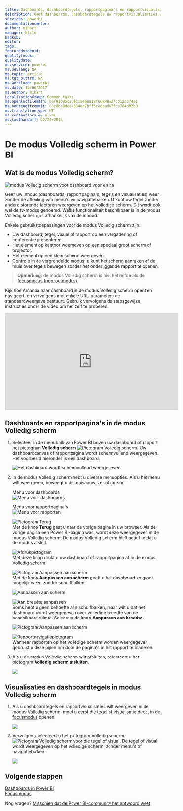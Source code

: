 ```yaml
---
title: Dashboards, dashboardtegels, rapportpagina's en rapportvisualisaties weergeven in de modus Volledig scherm
description: Geef dashboards, dashboardtegels en rapportvisualisaties weer in de modus Volledig scherm, ook wel de *tv-modus* genoemd.
services: powerbi
documentationcenter: 
author: mihart
manager: kfile
backup: 
editor: 
tags: 
featuredvideoid: 
qualityfocus: 
qualitydate: 
ms.service: powerbi
ms.devlang: NA
ms.topic: article
ms.tgt_pltfrm: NA
ms.workload: powerbi
ms.date: 12/06/2017
ms.author: mihart
LocalizationGroup: Common tasks
ms.openlocfilehash: bef91085c23ec1aeaea18f6624ea37cb12a374a1
ms.sourcegitcommit: 88c8ba8dee4384ea7bff5cedcad67fce784d92b0
ms.translationtype: HT
ms.contentlocale: nl-NL
ms.lasthandoff: 02/24/2018
---
```

# <a name="full-screen-mode-in-power-bi"></a>De modus Volledig scherm in Power BI
## <a name="what-is-full-screen-mode"></a>Wat is de modus Volledig scherm?
![modus Volledig scherm voor dashboard voor en na](media/service-fullscreen-mode/power-bi-full-screen-comparison.png)

Geef uw inhoud (dashboards, rapportpagina's, tegels en visualisaties) weer zonder de afleiding van menu's en navigatiebalken.  U kunt uw tegel zonder andere storende factoren weergeven op het volledige scherm. Dit wordt ook wel de tv-modus genoemd. Welke functionaliteit beschikbaar is in de modus Volledig scherm, is afhankelijk van de inhoud.  

Enkele gebruikstoepassingen voor de modus Volledig scherm zijn:

* Uw dashboard, tegel, visual of rapport op een vergadering of conferentie presenteren.
* Het element op kantoor weergeven op een speciaal groot scherm of projector.
* Het element op een klein scherm weergeven.
* Controle in de vergrendelde modus: u kunt het scherm aanraken of de muis over tegels bewegen zonder het onderliggende rapport te openen.

> **Opmerking**: de modus Volledig scherm is niet hetzelfde als de [focusmodus (pop-outmodus)](service-focus-mode.md).
> 
> 

Kijk hoe Amanda haar dashboard in de modus Volledig scherm opent en navigeert, en vervolgens met enkele URL-parameters de standaardweergave bestuurt. Gebruik vervolgens de stapsgewijze instructies onder de video om het zelf te proberen.

<iframe width="560" height="315" src="https://www.youtube.com/embed/c31gZkyvC54" frameborder="0" allowfullscreen></iframe>

## <a name="dashboards-and-report-pages-in-full-screen-mode"></a>Dashboards en rapportpagina's in de modus Volledig scherm
1. Selecteer in de menubalk van Power BI boven uw dashboard of rapport het pictogram **Volledig scherm** ![Pictogram Volledig scherm ](media/service-fullscreen-mode/power-bi-full-screen-icon.png). Uw dashboardcanvas of rapportpagina wordt schermvullend weergegeven. Het voorbeeld hieronder is een dashboard.
   
      ![Het dashboard wordt schermvullend weergegeven](media/service-fullscreen-mode/power-bi-dash-full-screen.png)
2. In de modus Volledig scherm hebt u diverse menuopties.  Als u het menu wilt weergeven, beweegt u de muisaanwijzer of cursor. 
   
     Menu voor dashboards    
     ![Menu voor dashboards](media/service-fullscreen-mode/power-bi-full-screen-menu-dashboard.png)    
   
     Menu voor rapportpagina's    
    ![Menu voor rapporten](media/service-fullscreen-mode/power-bi-report-menu.png)    
   
    ![Pictogram Terug](media/service-fullscreen-mode/power-bi-back-icon.png)    
    Met de knop **Terug** gaat u naar de vorige pagina in uw browser. Als de vorige pagina een Power BI-pagina was, wordt deze weergegeven in de modus Volledig scherm.  De modus Volledig scherm blijft actief totdat u de modus afsluit.
   
    ![Afdrukpictogram](media/service-fullscreen-mode/power-bi-print-icon.png)    
    Met deze knop drukt u uw dashboard of rapportpagina af in de modus Volledig scherm. 
   
    ![Pictogram Aanpassen aan scherm](media/service-fullscreen-mode/power-bi-fit-to-width.png)    
    Met de knop **Aanpassen aan scherm** geeft u het dashboard zo groot mogelijk weer, zonder schuifbalken.     
   
    ![Aanpassen aan scherm](media/service-fullscreen-mode/power-bi-fit-screen.png)
   
    ![Aan breedte aanpassen](media/service-fullscreen-mode/power-bi-fit-width.png)       
    Soms hebt u geen behoefte aan schuifbalken, maar wilt u dat het dashboard wordt weergegeven over volledige breedte van de beschikbare ruimte. Selecteer de knop **Aanpassen aan breedte**.    
   
    ![Pictogram Aanpassen aan scherm](media/service-fullscreen-mode/power-bi-fit-to-width-new.png)
   
    ![Rapportnavigatiepictogram](media/service-fullscreen-mode/power-bi-report-nav2.png)       
    Wanneer rapporten op het volledige scherm worden weergegeven, gebruikt u deze pijlen om door de pagina's in het rapport te bladeren.    
3. Als u de modus Volledig scherm wilt afsluiten, selecteert u het pictogram **Volledig scherm afsluiten**.
   
      ![](media/service-fullscreen-mode/exit-fullscreen-new.png)

## <a name="visualizations-and-dashboard-tiles-in-full-screen-mode"></a>Visualisaties en dashboardtegels in modus Volledig scherm
1. Als u dashboardtegels en rapportvisualisaties wilt weergeven in de modus Volledig scherm, moet u eerst die tegel of visualisatie direct in de [focusmodus](service-focus-mode.md) openen. 
   
    ![](media/service-fullscreen-mode/power-bi-focus3.png)
2. Vervolgens selecteert u het pictogram Volledig scherm ![Pictogram Volledig scherm](media/service-fullscreen-mode/power-bi-full-screen-icon.png)  voor die tegel of visual. De tegel of visual wordt weergegeven op het volledige scherm, zonder menu's of navigatiebalken.
   
    ![](media/service-fullscreen-mode/power-bi-fullscreen.png)

## <a name="next-steps"></a>Volgende stappen
[Dashboards in Power BI](service-dashboards.md)  
[Focusmodus](service-focus-mode.md)    

Nog vragen? [Misschien dat de Power BI-community het antwoord weet](http://community.powerbi.com/)

